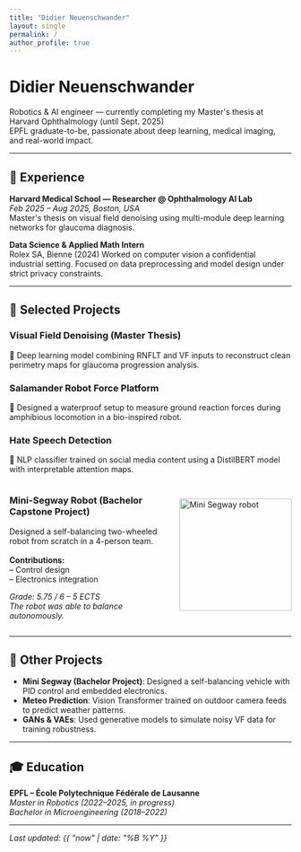 ```yaml
---
title: "Didier Neuenschwander"
layout: single
permalink: /
author_profile: true
---
```


# Didier Neuenschwander

Robotics & AI engineer — currently completing my Master's thesis at Harvard Ophthalmology (until Sept. 2025)  
EPFL graduate-to-be, passionate about deep learning, medical imaging, and real-world impact.



---

## 🔬 Experience

**Harvard Medical School — Researcher @ Ophthalmology AI Lab**  
*Feb 2025 – Aug 2025, Boston, USA*  
Master's thesis on visual field denoising using multi-module deep learning networks for glaucoma diagnosis.

**Data Science & Applied Math Intern**  
Rolex SA, Bienne (2024)
Worked on computer vision a confidential industrial setting.
Focused on data preprocessing and model design under strict privacy constraints.



---

## 🧠 Selected Projects

### Visual Field Denoising (Master Thesis)  
🧠 Deep learning model combining RNFLT and VF inputs to reconstruct clean perimetry maps for glaucoma progression analysis.

### Salamander Robot Force Platform  
🐾 Designed a waterproof setup to measure ground reaction forces during amphibious locomotion in a bio-inspired robot.


### Hate Speech Detection  
💬 NLP classifier trained on social media content using a DistilBERT model with interpretable attention maps.

<div style="display: flex; align-items: center; gap: 20px; flex-wrap: wrap;">
  <div style="flex: 1; min-width: 250px;">
    <h3>Mini-Segway Robot (Bachelor Capstone Project)</h3>
    <p>
      Designed a self-balancing two-wheeled robot from scratch in a 4-person team.<br><br>
      <strong>Contributions:</strong><br>
      – Control design<br>
      – Electronics integration
    </p>
    <p><em>Grade: 5.75 / 6 – 5 ECTS<br>
    The robot was able to balance autonomously.</em></p>
  </div>
  <div>
    <img src="/assets/images/segway/segway_complete.jpg" alt="Mini Segway robot" width="200"/>
  </div>
</div>

---

## 🔧 Other Projects

- **Mini Segway (Bachelor Project)**: Designed a self-balancing vehicle with PID control and embedded electronics.
- **Meteo Prediction**: Vision Transformer trained on outdoor camera feeds to predict weather patterns.
- **GANs & VAEs**: Used generative models to simulate noisy VF data for training robustness.

---

## 🎓 Education

**EPFL – École Polytechnique Fédérale de Lausanne**  
*Master in Robotics (2022–2025, in progress)*  
*Bachelor in Microengineering (2018–2022)*

---

_Last updated: {{ "now" | date: "%B %Y" }}_

